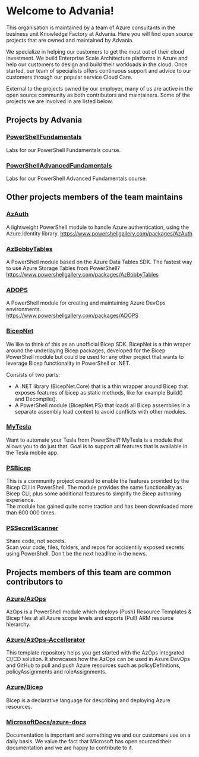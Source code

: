 # Welcome to Advania!

This organisation is maintained by a team of Azure consultants in the business unit Knowledge Factory at Advania. 
Here you will find open source projects that are owned and maintained by Advania.
   
We specialize in helping our customers to get the most out of their cloud investment. We build Enterprise Scale Architecture platforms in Azure and help our customers to design and build their workloads in the cloud. Once started, our team of specialists offers continuous support and advice to our customers through our popular service Cloud Care.


External to the projects owned by our employer, many of us are active in the open source community as both contributors and maintainers. Some of the projects we are involved in are listed below.

## Projects by Advania

### [PowerShellFundamentals](https://github.com/AdvaniaSE/PowerShellFundamentals)
Labs for our PowerShell Fundamentals course.

### [PowerShellAdvancedFundamentals](https://github.com/AdvaniaSE/PowerShellAdvancedFundamentals)
Labs for our PowerShell Advanced Fundamentals course.

## Other projects members of the team maintains

### [AzAuth](https://github.com/PalmEmanuel/AzAuth)
A lightweight PowerShell module to handle Azure authentication, using the Azure.Identity library.
https://www.powershellgallery.com/packages/AzAuth

### [AzBobbyTables](https://github.com/PalmEmanuel/AzBobbyTables)
A PowerShell module based on the Azure Data Tables SDK.
The fastest way to use Azure Storage Tables from PowerShell?  
https://www.powershellgallery.com/packages/AzBobbyTables

### [ADOPS](https://github.com/AZDOPS/AZDOPS)
A PowerShell module for creating and maintaining Azure DevOps environments.  
https://www.powershellgallery.com/packages/ADOPS

### [BicepNet](https://github.com/PSBicep/BicepNet)
We like to think of this as an unofficial Bicep SDK. BicepNet is a thin wraper around the underlaying Bicep packages, developed for the Bicep PowerShell module but could be used for any other project that wants to leverage Bicep functionality in PowerShell or .NET.

Consists of two parts:
* A .NET library (BicepNet.Core) that is a thin wrapper around Bicep that exposes features of bicep as static methods, like for example Build() and Decompile().
* A PowerShell module (BicepNet.PS) that loads all Bicep assemblies in a separate assembly load context to avoid conflicts with other modules.

### [MyTesla](https://github.com/SimonWahlin/MyTesla)
Want to automate your Tesla from PowerShell? MyTesla is a module that allows you to do just that.
Goal is to support all features that is available in the Tesla mobile app.

### [PSBicep](https://github.com/PSBicep/PSBicep)
This is a community project created to enable the features provided by the Bicep CLI in PowerShell. The module provides the same functionality as Bicep CLI, plus some additional features to simplify the Bicep authoring experience.  
The module has gained quite some traction and has been downloaded more than 600 000 times.

### [PSSecretScanner](https://github.com/bjompen/PSSecretScanner)
Share code, not secrets.  
Scan your code, files, folders, and repos for accidentily exposed secrets using PowerShell. Don't be the next headline in the news.  

## Projects members of this team are common contributors to

### [Azure/AzOps](https://github.com/Azure/AzOps)
AzOps is a PowerShell module which deploys (Push) Resource Templates & Bicep files at all Azure scope levels and exports (Pull) ARM resource hierarchy.

### [Azure/AzOps-Accellerator](https://github.com/Azure/AzOps-Accelerator)
This template repository helps you get started with the AzOps integrated CI/CD solution. It showcases how the AzOps can be used in Azure DevOps and GitHub to pull and push Azure resources such as policyDefinitions, policyAssignments and roleAssignments.

### [Azure/Bicep](https://github.com/Azure/bicep)
Bicep is a declarative language for describing and deploying Azure resources.

### [MicrosoftDocs/azure-docs](https://github.com/MicrosoftDocs/azure-docs)
Documentation is important and something we and our customers use on a daily basis. We value the fact that Microsoft has open sourced their documentation and we are happy to contribute to it.

